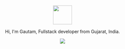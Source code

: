 <div align="center">
  <br>
  <br>
  <br>
  <br>
 <img width="60" height="60" src="https://user-images.githubusercontent.com/29875175/213811460-169e023c-ab5a-479f-bafd-69bd803a879e.png" />

  <br>

  <p>Hi, I'm Gautam, Fullstack developer from Gujarat, India.</p>

  [![](https://visitcount.itsvg.in/api?id=Gautam2010&label=Profile%20Views&icon=5&pretty=false)](https://visitcount.itsvg.in)

  <br>
  <br>
</div>

